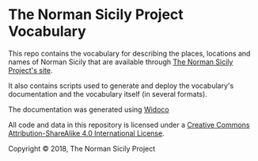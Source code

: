 # The Norman Sicily Project Vocabulary

This repo contains the vocabulary for describing the places, locations and names of Norman Sicily that are available through [The Norman Sicily Project's site](http://www.normansicily.org/).

It also contains scripts used to generate and deploy the vocabulary's documentation and the vocabulary itself (in several formats).

The documentation was generated using [Widoco](https://github.com/dgarijo/Widoco)

All code and data in this repository is licensed under a [Creative Commons Attribution-ShareAlike 4.0 International License](http://creativecommons.org/licenses/by-sa/4.0/).

Copyright &copy; 2018, The Norman Sicily Project